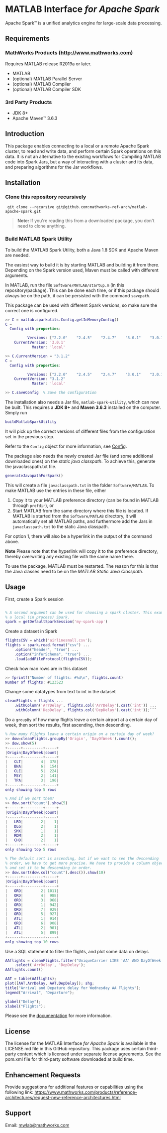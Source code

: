 # MATLAB Interface *for Apache Spark*

Apache Spark™ is a unified analytics engine for large-scale data processing.

## Requirements
### MathWorks Products (http://www.mathworks.com)
Requires MATLAB release R2019a or later.
* MATLAB
* (optional) MATLAB Parallel Server
* (optional) MATLAB Compiler
* (optional) MATLAB Compiler SDK

### 3rd Party Products

* JDK 8+
* Apache Maven™ 3.6.3

## Introduction

This package enables connecting to a local or a remote Apache Spark cluster,
to read and write data, and perform certain Spark operations on this data.
It is not an alternative to the existing workflows for Compiling MATLAB code into
Spark Jars, but a way of interacting with a cluster and its data, and preparing
algorithms for the Jar workflows.

## Installation

### Clone this repository recursively

```
 git clone --recursive git@github.com:mathworks-ref-arch/matlab-apache-spark.git
```
> **Note:** If you're reading this from a downloaded package,
> you don't need to clone anything.

### Build MATLAB Spark Utility

To build the MATLAB Spark Utility, both a Java 1.8 SDK and Apache Maven are needed.

The easiest way to build it is by starting MATLAB and building it from there.
Depending on the Spark version used, Maven must be called with different arguments.

In MATLAB, run the file `Software/MATLAB/startup.m` (in this repository/package).
This can be done each time, or if this package should always be on the path, it can
be persisted with the command `savepath`.

This package can be used with different Spark versions, so make sure the correct one is
configured.

```matlab
>> C = matlab.sparkutils.Config.getInMemoryConfig()
C = 
  Config with properties:

          Versions: ["2.2.0"    "2.4.5"    "2.4.7"    "3.0.1"    "3.0.1-hadoop3.2"    "3.1.2"]
    CurrentVersion: '3.0.1'
            Master: 'local'

>> C.CurrentVersion = "3.1.2"
C = 
  Config with properties:

          Versions: ["2.2.0"    "2.4.5"    "2.4.7"    "3.0.1"    "3.0.1-hadoop3.2"    "3.1.2"]
    CurrentVersion: "3.1.2"
            Master: 'local'

>> C.saveConfig  % Save the configuration
```

The installation also needs a Jar file, `matlab-spark-utility`, which can now be built.
This requires a **JDK 8+** and **Maven 3.6.3** installed on the computer.
Simply run
```matlab
buildMatlabSparkUtility
```

It will pick up the correct versions of different files from the configuration set
in the previous step.

Refer to the `Config` object for more information, see [Config](Documentation/Config.md).

The package also needs the newly created Jar file (and some additional downloaded ones)
on the *static java classpath*. To achieve this, generate the javaclasspath.txt file.

```matlab
generateJavapathForSpark()
```

This will create a file `javaclasspath.txt` in the folder `Software/MATLAB`.
To make MATLAB use the entries in these file, either
1. Copy it to your MATLAB preference directory (can be found in MATLAB through `prefdir`), or
2. Start MATLAB from the same directory where this file is located. If MATLAB is started
from the `Software/MATLAB` directory, it will automatically set all MATLAB paths,
and furthermore add the Jars in `javaclasspath.txt` to the static Java classpath.

For option 1, there will also be a hyperlink in the output of the command above.

**Note** Please note that the hyperlink will copy it to the preference directory, thereby
overwriting any existing file with the same name there.

To use the package, MATLAB must be restarted. The reason for this is that the Java classes
need to be on the *MATLAB Static Java Classpath*.

## Usage

First, create a Spark session
```matlab

% A second argument can be used for choosing a spark cluster. This example uses
% a local (in process) Spark.
spark = getDefaultSparkSession('my-spark-app')
```
Create a dataset in Spark
```matlab
flightsCSV = which('airlinesmall.csv');
flights = spark.read.format("csv") ...
    .option("header", "true") ...
    .option("inferSchema", "true") ...
    .load(addFileProtocol(flightsCSV));
```

Check how man rows are in this dataset
```matlab
>> fprintf("Number of flights: #%d\n", flights.count)
Number of flights: #123523
```

Change some datatypes from text to int in the dataset
```matlab
cleanFlights = flights ...
    .withColumn('ArrDelay', flights.col('ArrDelay').cast('int')) ...
    .withColumn('DepDelay', flights.col('DepDelay').cast('int'));```
```

Do a `groupBy` of how many flights leave a certain airport at a certain day of week,
then sort the results, first ascending, then descending.
```matlab
% How many flights leave a certain origin on a certain day of week?
>> dow=cleanFlights.groupBy('Origin', 'DayOfWeek').count();
>> dow.show(5)
+------+---------+-----+
|Origin|DayOfWeek|count|
+------+---------+-----+
|   CLT|        4|  378|
|   BNA|        6|  154|
|   CLE|        5|  224|
|   MSY|        2|  141|
|   TPA|        3|  196|
+------+---------+-----+
only showing top 5 rows

% And if we sort them?
>> dow.sort("count").show(5)
+------+---------+-----+
|Origin|DayOfWeek|count|
+------+---------+-----+
|   LRD|        2|    1|
|   DLG|        2|    1|
|   SMX|        1|    1|
|   RDM|        2|    1|
|   CHO|        2|    1|
+------+---------+-----+
only showing top 5 rows

% The default sort is ascending, but if we want to see the descending 
% order, we have to get more precise. We have to provide a column object,
% and set it to be descending in order.
>> dow.sort(dow.col("count").desc()).show(10)
+------+---------+-----+
|Origin|DayOfWeek|count|
+------+---------+-----+
|   ORD|        2| 1011|
|   ORD|        4|  988|
|   ORD|        3|  968|
|   ORD|        1|  942|
|   ORD|        7|  929|
|   ORD|        5|  927|
|   ATL|        1|  914|
|   ORD|        6|  908|
|   ATL|        2|  901|
|   ATL|        5|  899|
+------+---------+-----+
only showing top 10 rows
```

Use a SQL statement to filter the flights, and plot some data on delays
```matlab
AAflights = cleanFlights.filter("UniqueCarrier LIKE 'AA' AND DayOfWeek = 3") ...
    .select('ArrDelay', 'DepDelay');
AAflights.count()

AAT = table(AAflights);
plot([AAT.ArrDelay, AAT.DepDelay]); shg;
title("Arrival and Depature delay for Wednesday AA Flights");
legend("Arrival", "Departure");

ylabel("Delay");
xlabel("Flights");
```

Please see the [documentation](Documentation/README.md) for more information.

## License

The license for the MATLAB Interface *for Apache Spark* is available in the LICENSE.md file in this GitHub repository.
This package uses certain third-party content which is licensed under separate license agreements.
See the pom.xml file for third-party software downloaded at build time.

## Enhancement Requests

Provide suggestions for additional features or capabilities using the following link:
https://www.mathworks.com/products/reference-architectures/request-new-reference-architectures.html

## Support

Email: mwlab@mathworks.com

[//]: #  (Copyright 2021 The MathWorks, Inc.)
